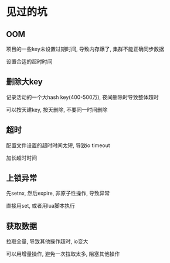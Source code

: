 # 见过的坑

## OOM

项目的一些key未设置过期时间, 导致内存爆了, 集群不能正确同步数据

设置合适的超时时间

## 删除大key

记录活动的一个大hash key(400-500万), 夜间删除时导致整体超时

可以按天建key, 按天删除, 不要同一时间删除

## 超时

配置文件设置的超时时间太短, 导致io timeout

加长超时时间

## 上锁异常

先setnx, 然后expire, 非原子性操作, 导致异常

直接用set, 或者用lua脚本执行

## 获取数据

拉取全量, 导致其他操作超时, io变大

可以用增量操作, 避免一次拉取太多, 阻塞其他操作
